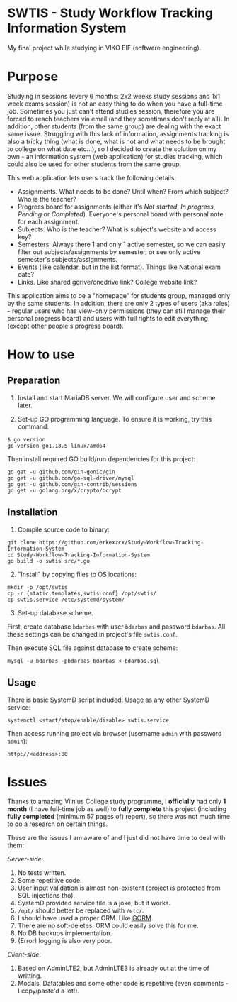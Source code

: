 # SWTIS - Study Workflow Tracking Information System

My final project while studying in VIKO EIF (software engineering).

# Purpose

Studying in sessions (every 6 months: 2x2 weeks study sessions and 1x1 week exams session) is not an easy thing to do when you have a full-time job. Sometimes you just can't attend studies session, therefore you are forced to reach teachers via email (and they sometimes don't reply at all). In addition, other students (from the same group) are dealing with the exact same issue. Struggling with this lack of information, assignments tracking is also a tricky thing (what is done, what is not and what needs to be brought to college on what date etc...), so I decided to create the solution on my own - an information system (web application) for studies tracking, which could also be used for other students from the same group.

This web application lets users track the following details:
* Assignments. What needs to be done? Until when? From which subject? Who is the teacher?
* Progress board for assignments (either it's *Not started*, *In progress*, *Pending* or *Completed*). Everyone's personal board with personal note for each assignment.
* Subjects. Who is the teacher? What is subject's website and access key?
* Semesters. Always there 1 and only 1 active semester, so we can easily filter out subjects/assignments by semester, or see only active semester's subjects/assignments.
* Events (like calendar, but in the list format). Things like National exam date?
* Links. Like shared gdrive/onedrive link? College website link?

This application aims to be a "homepage" for students group, managed only by the same students. In addition, there are only 2 types of users (aka roles) - regular users who has view-only permissions (they can still manage their personal progress board) and users with full rights to edit everything (except other people's progress board).

# How to use
## Preparation
1. Install and start MariaDB server. We will configure user and scheme later.

2. Set-up GO programming language. To ensure it is working, try this command:
```
$ go version
go version go1.13.5 linux/amd64
```
Then install required GO build/run dependencies for this project:
```
go get -u github.com/gin-gonic/gin
go get -u github.com/go-sql-driver/mysql
go get -u github.com/gin-contrib/sessions
go get -u golang.org/x/crypto/bcrypt
```
## Installation
1. Compile source code to binary:
```
git clone https://github.com/erkexzcx/Study-Workflow-Tracking-Information-System
cd Study-Workflow-Tracking-Information-System
go build -o swtis src/*.go
```
2. "Install" by copying files to OS locations:
```
mkdir -p /opt/swtis
cp -r {static,templates,swtis.conf} /opt/swtis/
cp swtis.service /etc/systemd/system/
```
3. Set-up database scheme.

First, create database `bdarbas` with user `bdarbas` and password `bdarbas`. All these settings can be changed in project's file `swtis.conf`.

Then execute SQL file against database to create scheme:
```
mysql -u bdarbas -pbdarbas bdarbas < bdarbas.sql
```
## Usage
There is basic SystemD script included. Usage as any other SystemD service:
```
systemctl <start/stop/enable/disable> swtis.service
```
Then access running project via browser (username `admin` with password `admin`):
```
http://<address>:80
```

# Issues

Thanks to amazing Vilnius College study programme, I **officially** had only **1 month** (I have full-time job as well) to **fully complete** this project (including **fully completed** (minimum 57 pages of) report), so there was not much time to do a research on certain things.

These are the issues I am aware of and I just did not have time to deal with them:

*Server-side*:
1. No tests written.
2. Some repetitive code.
3. User input validation is almost non-existent (project is protected from SQL injections tho).
4. SystemD provided service file is a joke, but it works.
5. `/opt/` should better be replaced with `/etc/`.
6. I should have used a proper ORM. Like [GORM](https://github.com/jinzhu/gorm).
7. There are no soft-deletes. ORM could easily solve this for me.
8. No DB backups implementation.
9. (Error) logging is also very poor.

*Client-side*:
1. Based on AdminLTE2, but AdminLTE3 is already out at the time of writting.
2. Modals, Datatables and some other code is repetitive (even comments - I copy/paste'd a lot!).

